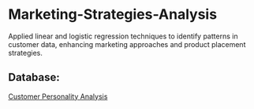 # Marketing-Strategies-Analysis
Applied linear and logistic regression techniques to identify patterns in customer data, enhancing marketing approaches and product placement strategies.

## Database:
[Customer Personality Analysis](https://www.kaggle.com/datasets/imakash3011/customer-personality-analysis)
